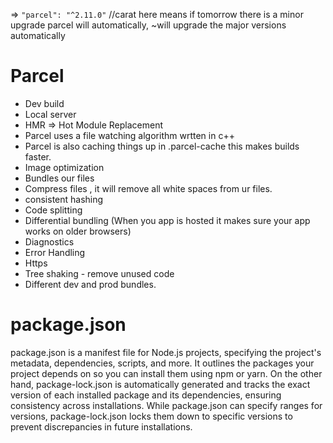 => `"parcel": "^2.11.0"` //carat here means if tomorrow there is a minor upgrade parcel will automatically, ~will upgrade the major versions automatically

# Parcel

- Dev build
- Local server
- HMR => Hot Module Replacement
- Parcel uses a file watching algorithm wrtten in c++
- Parcel is also caching things up in .parcel-cache this makes builds faster.
- Image optimization
- Bundles our files
- Compress files , it will remove all white spaces from ur files.
- consistent hashing
- Code splitting
- Differential bundling (When you app is hosted it makes sure your app works on older browsers)
- Diagnostics
- Error Handling
- Https
- Tree shaking - remove unused code
- Different dev and prod bundles.

# package.json

package.json is a manifest file for Node.js projects, specifying the project's metadata, dependencies, scripts, and more. It outlines the packages your project depends on so you can install them using npm or yarn. On the other hand, package-lock.json is automatically generated and tracks the exact version of each installed package and its dependencies, ensuring consistency across installations. While package.json can specify ranges for versions, package-lock.json locks them down to specific versions to prevent discrepancies in future installations.
